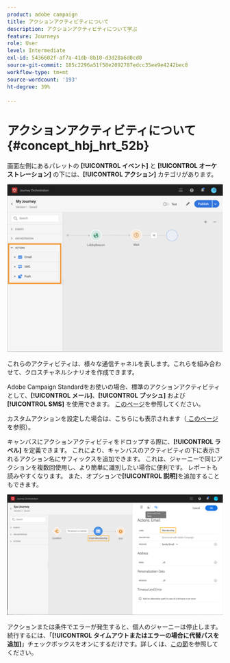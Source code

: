 ```yaml
---
product: adobe campaign
title: アクションアクティビティについて
description: アクションアクティビティについて学ぶ
feature: Journeys
role: User
level: Intermediate
exl-id: 5436602f-af7a-41db-8b10-d3d28a6d0cd0
source-git-commit: 185c2296a51f58e2092787edcc35ee9e4242bec8
workflow-type: tm+mt
source-wordcount: '193'
ht-degree: 39%

---
```


# アクションアクティビティについて {#concept_hbj_hrt_52b}

画面左側にあるパレットの **[!UICONTROL イベント]** と **[!UICONTROL オーケストレーション]** の下には、**[!UICONTROL アクション]** カテゴリがあります。

![](../assets/journey58.png)

これらのアクティビティは、様々な通信チャネルを表します。これらを組み合わせて、クロスチャネルシナリオを作成できます。

Adobe Campaign Standardをお使いの場合、標準のアクションアクティビティとして、**[!UICONTROL メール]**、**[!UICONTROL プッシュ]** および **[!UICONTROL SMS]** を使用できます。 [このページ](../building-journeys/using-adobe-campaign-actions.md)を参照してください。

カスタムアクションを設定した場合は、こちらにも表示されます（[ このページ ](../building-journeys/using-custom-actions.md) を参照）。

キャンバスにアクションアクティビティをドロップする際に、**[!UICONTROL ラベル]** を定義できます。 これにより、キャンバスのアクティビティの下に表示されるアクション名にサフィックスを追加できます。 これは、ジャーニーで同じアクションを複数回使用し、より簡単に識別したい場合に便利です。 レポートも読みやすくなります。 また、オプションで&#x200B;**[!UICONTROL 説明]**&#x200B;を追加することもできます。

![](../assets/journey59bis.png)

アクションまたは条件でエラーが発生すると、個人のジャーニーは停止します。続行するには、「**[!UICONTROL タイムアウトまたはエラーの場合に代替パスを追加]**」チェックボックスをオンにするだけです。詳しくは、[この節](../building-journeys/using-the-journey-designer.md#paths)を参照してください。
